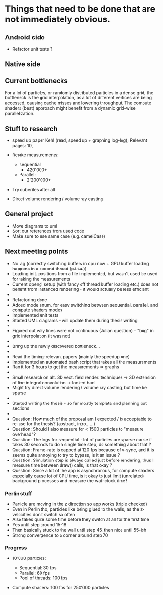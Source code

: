# Things that need to be done that are not immediately obvious.

## Android side
- Refactor unit tests ?

## Native side

## Current bottlenecks
For a lot of particles, or randomly distributed particles in a dense grid, the bottleneck is
the grid interpolation, as a lot of different vertices are being accessed, causing cache misses
and lowering throughput. The compute shaders (best) approach might benefit from a dynamic
grid-wise parallelization.


## Stuff to research
- speed up paper Kehl (read, speed up + graphing log-log); Relevant pages: 10,
- Retake measurements:
  - sequential:
    - 420'000+
  - Parallel:
    - 2'200'000+

- Try cuberiles after all
- Direct volume rendering / volume ray casting

## General project
- Move diagrams to uml
- Sort out references from used code
- Make sure to use same case (e.g. camelCase)


## Next meeting points
- No lag (correctly switching buffers in cpu now + GPU buffer loading happens in a second thread (p.i.t.a.))
- Loading init. positions from a file implemented, but wasn't used be used for taking the measurements
- Current opengl setup (with fancy off thread buffer loading etc.) does not benefit from instanced rendering - it would actually be less efficient
-
- Refactoring done
- Added mode enum. for easy switching between sequential, parallel, and compute shaders modes
- Implemented unit tests
- Started UML diagrams - will update them during thesis writing
-
- Figured out why lines were not continuous (Julian question) - "bug" in grid interpolation (it was not)
-
- Bring up the newly discovered bottleneck...
-
- Read the timing-relevant papers (mainly the speedup  one)
- Implemented an automated bash script that takes all the measurements
- Ran it for 3 hours to get the measurements => graphs
-
- Small research on alt. 3D vect. field render. techniques -> 3D extension of line integral convolution -> looked bad
- Might try direct volume rendering / volume ray casting, but time be sparse
- 
- Started writing the thesis - so far mostly template and planning out sections
-
- Question: How much of the proposal am I expected / is acceptable to re-use for the thesis? (abstract, intro., ...)
- Question: Should I also measure for < 1500 particles to "measure overhead"?
- Question: The logs for sequential - lot of particles are sparse cause it takes 30 seconds to do a single time step, do something about that ?
- Question: Frame-rate is capped at 120 fps because of v-sync, and it is seems quite annoying to try to bypass, is it an issue ?
- Question: Simulation step is always called just before rendering, thus I measure time between draw() calls, is that okay ?
- Question: Since a lot of the app is asynchronous, for compute shaders especially cause lot of GPU time, is it okay to just limit (unrelated) background processes and measure the wall-clock time?

### Perlin stuff
- Particle are moving in the z direction so app works (triple checked)
- Even in Perlin tho, particles like being glued to the walls, as the z-velocities don't switch so often
- Also takes quite some time before they switch at all for the first time
- Yes until step around 15-18
- Then basically stuck to the wall until step 45, then nice until 55-ish
- Strong convergence to a corner around step 70

### Progress
- 10'000 particles:
  - Sequential: 30 fps
  - Parallel: 60 fps
  - Pool of threads: 100 fps

- Compute shaders: 100 fps for 250'000 particles

